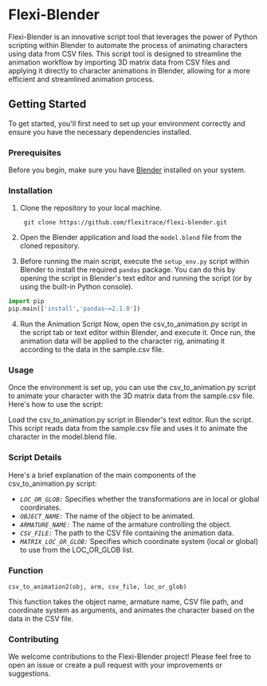 # Flexi-Blender

Flexi-Blender is an innovative script tool that leverages the power of Python scripting within Blender to automate the process of animating characters using data from CSV files. This script tool is designed to streamline the animation workflow by importing 3D matrix data from CSV files and applying it directly to character animations in Blender, allowing for a more efficient and streamlined animation process.

## Getting Started

To get started, you'll first need to set up your environment correctly and ensure you have the necessary dependencies installed.

### Prerequisites

Before you begin, make sure you have [Blender](https://www.blender.org/download/) installed on your system.

### Installation

1. Clone the repository to your local machine.

        git clone https://github.com/flexitrace/flexi-blender.git


2. Open the Blender application and load the `model.blend` file from the cloned repository.

3. Before running the main script, execute the `setup_env.py` script within Blender to install the required `pandas` package. You can do this by opening the script in Blender's text editor and running the script (or by using the built-in Python console).
```python
import pip
pip.main(['install','pandas~=2.1.0'])
```
4. Run the Animation Script
Now, open the csv_to_animation.py script in the script tab or text editor within Blender, and execute it. Once run, the animation data will be applied to the character rig, animating it according to the data in the sample.csv file.

### Usage

Once the environment is set up, you can use the csv_to_animation.py script to animate your character with the 3D matrix data from the sample.csv file. Here's how to use the script:

Load the csv_to_animation.py script in Blender's text editor.
Run the script. This script reads data from the sample.csv file and uses it to animate the character in the model.blend file.

### Script Details

Here's a brief explanation of the main components of the csv_to_animation.py script:

- *`LOC_OR_GLOB:`* Specifies whether the transformations are in local or global coordinates.
- *`OBJECT_NAME:`* The name of the object to be animated.
- *`ARMATURE_NAME:`* The name of the armature controlling the object.
- *`CSV_FILE:`* The path to the CSV file containing the animation data.
- *`MATRIX_LOC_OR_GLOB:`* Specifies which coordinate system (local or global) to use from the LOC_OR_GLOB list.

### Function

    csv_to_animation2(obj, arm, csv_file, loc_or_glob)
This function takes the object name, armature name, CSV file path, and coordinate system as arguments, and animates the character based on the data in the CSV file.
### Contributing

We welcome contributions to the Flexi-Blender project! Please feel free to open an issue or create a pull request with your improvements or suggestions.
